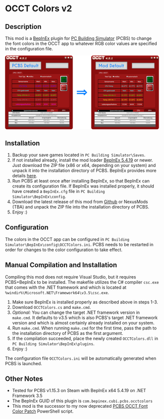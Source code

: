 OCCT Colors v2
===

## Description
This mod is a [BepInEx](https://docs.bepinex.dev/index.html "BepInEx.dev") plugin for [PC Building Simulator](https://www.pcbuildingsim.com/pc-building-simulator "PCBuildingSim.com") (PCBS) to change the font colors in the OCCT app to whatever RGB color values are specified in the configuration file.

![OCCT Colors example](example.png)

## Installation
1. Backup your save games located in `PC Building Simulator\Saves`.
2. If not installed already, install the mod loader [BepInEx 5.4.19](https://github.com/BepInEx/BepInEx/releases "BepInEx Releases - Github.com") or newer. Just download the ZIP file (x86 or x64, depending on your system) and unpack it into the installation directory of PCBS. BepInEx provides more details [here](https://docs.bepinex.dev/articles/user_guide/installation/index.html "BepInEx Installation - BepInEx.dev").
3. Run PCBS at least once after installing BepInEx, so that BepInEx can create its configuration file. If BepInEx was installed properly, it should have created a `BepInEx.cfg` file in `PC Building Simulator\BepInEx\config`.
4. Download the latest release of this mod from [Github](https://www.github.com/cubinator/occt-colors-v2/releases "OCCT Colors v2 Releases - Github.com") or NexusMods (TBA) <!-- TODO: Add releases --> and unpack the ZIP file into the installation directory of PCBS.
5. Enjoy :)

## Configuration
The colors in the OCCT app can be configured in `PC Building Simulator\BepInEx\config\OCCTColors.ini`. PCBS needs to be restarted in order for changes to the color configuration to take effect.

## Manual Compilation and Installation
Compiling this mod does not require Visual Studio, but it requires PCBS+BepInEx to be installed. The makefile utilizes the C# compiler `csc.exe` that comes with the .NET framework and which is located at `%windir%\Microsoft.NET\Framework64\v3.5\csc.exe`.
1. Make sure BepInEx is installed properly as described above in steps 1-3.
2. Download `OCCTColors.cs` and `make.cmd`.
3. *Optional:* You can change the target .NET framework version in `make.cmd`. It defaults to v3.5 which is also PCBS's target .NET framework version and which is almost certainly already installed on your system.
4. Run `make.cmd`. When running `make.cmd` for the first time, pass the path to the installation directory of PCBS as the first argument.
5. If the compilation succeeded, place the newly created `OCCTColors.dll` in `PC Building Simulator\BepInEx\plugins`.
6. Enjoy :)

The configuration file `OCCTColors.ini` will be automatically generated when PCBS is launched.

## Other Notes
 - Tested for PCBS v1.15.3 on Steam with BepInEx x64 5.4.19 on .NET Framework 3.5
 - The BepInEx GUID of this plugin is `com.bepinex.cubi.pcbs.occtcolors`
 - This mod is the successor to my now deprecated [PCBS OCCT Font Color Patch](https://www.github.com/cubinator/occt-colors "PCBS OCCT Font Color Patch - Github.com") PowerShell script.